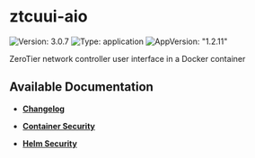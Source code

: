 # ztcuui-aio

![Version: 3.0.7](https://img.shields.io/badge/Version-3.0.7-informational?style=flat-square) ![Type: application](https://img.shields.io/badge/Type-application-informational?style=flat-square) ![AppVersion: "1.2.11"](https://img.shields.io/badge/AppVersion-"1.2.11"-informational?style=flat-square)

ZeroTier network controller user interface in a Docker container

## Available Documentation

- [**Changelog**](CHANGELOG)

- [**Container Security**](container-security)

- [**Helm Security**](helm-security)

